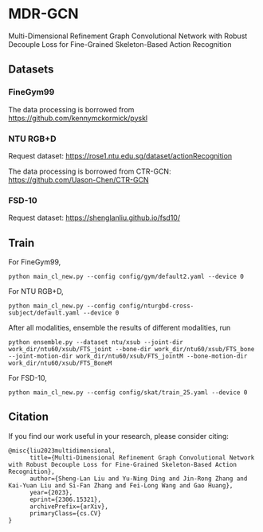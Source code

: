 # MDR-GCN
Multi-Dimensional Refinement Graph Convolutional Network with Robust Decouple Loss for Fine-Grained Skeleton-Based Action Recognition

## Datasets

### FineGym99

The data processing is borrowed from https://github.com/kennymckormick/pyskl

### NTU RGB+D

Request dataset: https://rose1.ntu.edu.sg/dataset/actionRecognition

The data processing is borrowed from CTR-GCN: https://github.com/Uason-Chen/CTR-GCN

### FSD-10

Request dataset: https://shenglanliu.github.io/fsd10/

## Train

For FineGym99,
```shell
python main_cl_new.py --config config/gym/default2.yaml --device 0
```

For NTU RGB+D,
```shell
python main_cl_new.py --config config/nturgbd-cross-subject/default.yaml --device 0
```

After all modalities, ensemble the results of different modalities, run
```shell
python ensemble.py --dataset ntu/xsub --joint-dir work_dir/ntu60/xsub/FTS_joint --bone-dir work_dir/ntu60/xsub/FTS_bone --joint-motion-dir work_dir/ntu60/xsub/FTS_jointM --bone-motion-dir work_dir/ntu60/xsub/FTS_BoneM
```

For FSD-10,
```shell
python main_cl_new.py --config config/skat/train_25.yaml --device 0
```

## Citation

If you find our work useful in your research, please consider citing:

```
@misc{liu2023multidimensional,
      title={Multi-Dimensional Refinement Graph Convolutional Network with Robust Decouple Loss for Fine-Grained Skeleton-Based Action Recognition}, 
      author={Sheng-Lan Liu and Yu-Ning Ding and Jin-Rong Zhang and Kai-Yuan Liu and Si-Fan Zhang and Fei-Long Wang and Gao Huang},
      year={2023},
      eprint={2306.15321},
      archivePrefix={arXiv},
      primaryClass={cs.CV}
}
```


